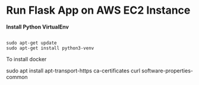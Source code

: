 # Run Flask App on AWS EC2 Instance

**Install Python VirtualEnv**

```shell

sudo apt-get update
sudo apt-get install python3-venv
```

To install docker

sudo apt install apt-transport-https ca-certificates curl software-properties-common
